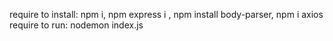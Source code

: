 require to install:
  npm i, npm express i , npm install body-parser, npm i axios
require to run: 
  nodemon index.js
